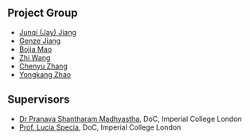 ## Project Group
- [Junqi (Jay) Jiang](mailto:jiangjunqi1998@gmail.com)
- [Genze Jiang](mailto:conanjgz@outlook.com)
- [Bojia Mao](mailto:luitecno0@gmail.com)
- [Zhi Wang](mailto:zhi.wang99@outlook.com)
- [Chenyu Zhang](mailto:goodzhcy@gmail.com)
- [Yongkang Zhao](mailto:zhaoyongkang7@gmail.com)

## Supervisors
- [Dr Pranava Shantharam Madhyastha](mailto:pranava@imperial.ac.uk), DoC, Imperial College London
- [Prof. Lucia Specia](mailto:l.specia@imperial.ac.uk), DoC, Imperial College London
